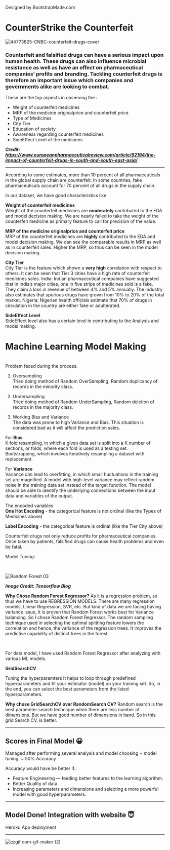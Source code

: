 <!-- https://img.shields.io/github/issues/mahima-shetty-ai-ml/counterstrike_the_counterfeit?logoColor=yellow&style=for-the-badge -->
<!-- [![GitHub issues](https://img.shields.io/github/issues/mahima-shetty-ai-ml/counterstrike_the_counterfeit?logoColor=yellow&style=for-the-badge)](https://github.com/mahima-shetty-ai-ml/counterstrike_the_counterfeit/issues) -->

<!-- ![Custom badge](https://img.shields.io/endpoint?color=yellow&label=Made%20with&logo=scikit-learn&style=for-the-badge) -->
Designed by BootstrapMade.com
# CounterStrike the Counterfeit
![44773825-CNBC-counterfeit-drugs-cover](https://user-images.githubusercontent.com/41589522/133074591-96714bb4-9878-4cc2-83e0-e3095e4dfb43.jpg)


### Counterfeit and falsified drugs can have a serious impact upon human health. These drugs can also influence microbial resistance as well as have an effect on pharmaceutical companies’ profits and branding. Tackling counterfeit drugs is therefore an important issue which companies and governments alike are looking to combat.


These are the top aspects in observing the :
- Weight of counterfeit medicines
- MRP of the medicine originalprice and counterfeit price
- Type of Medicines
- City Tier
- Education of society
- Awareness regarding counterfeit medicines
- SideEffect Level of the medicines

***Credit: https://www.europeanpharmaceuticalreview.com/article/92194/the-impact-of-counterfeit-drugs-in-south-and-south-east-asia/***

<hr>
According to some estimates, more than 10 percent of all pharmaceuticals in the global supply chain are counterfeit. In some countries, fake pharmaceuticals account for 70 percent of all drugs in the supply chain.
</br>

In our dataset, we have good characteristics like </br>


  **Weight of counterfeit medicines**  
  Weight of the counterfeit medicines are **moderately** contributed to the EDA and model decision making. We are nearly failed to take the weight of the counterfeit medicine as primary feature to call for precision of the value. </br>
  
**MRP of the medicine originalprice and counterfeit price** <br/>
  MRP of the counterfeit medicines are **highly** contributed to the EDA and model decision making. We can see the comparable results in MRP as well as in counterfeit sales. Higher the MRP, so thus can be seen in the model decision making.<br/>
  
**City Tier** <br/>
  City Tier is the feature which shown a **very high** correlation with respect to others. It can be seen that Tier 3 cities have a high rate of counterfeit medicines sales.
  India: Indian pharmaceutical companies have suggested that in India’s major cities, one in five strips of
  medicines sold is a fake. They claim a loss in revenue of between 4% and 5% annually. The industry also
  estimates that spurious drugs have grown from 10% to 20% of the total market.
  Nigeria: Nigerian health officials estimate that 70% of drugs in circulation in the country are either fake or
  adulterated.<br/>
  
**SideEffect Level** <br/> 
  SideEffect level also has a certain level in contributing to the Analysis and model making.

# Machine Learning Model Making

</br>
Problem faced during the process.</br>

1. Oversampling</br>
 Tried doing method of Random OverSampling, Random duplicancy of records in the minority class.
 
2. Undersampling</br>
 Tried doing method of Random UnderSampling, Random deletion of records in the majority class.
 
3. Working Bias and Variance</br>
 The data was prone to high Variance and Bias. This situation is considered bad as it will affect the prediction sales.

For **Bias**  </br> K fold resampling, in which a given data set is split into a K number of sections, or folds, where each fold is used as a testing set.</br>
Bootstrapping, which involves iteratively resampling a dataset with replacement.

For **Variance**  </br>
Variance can lead to overfitting, in which small fluctuations in the training set are magnified. A model with high-level variance may reflect random noise in the training data set instead of the target function. The model should be able to identify the underlying connections between the input data and variables of the output.
</br>

The encoded variables </br>
**One Hot Encoding** - the categorical feature is not ordinal (like the Types of Medicines above)</br>


**Label Encoding** - the categorical feature is ordinal (like the Tier City above)


Counterfeit drugs not only reduce profits for pharmaceutical companies. 
Once taken by patients, falsified drugs can cause health problems and even be fatal.





Model Tuning: 


</br>
<!-- ![Random Forest 03](https://user-images.githubusercontent.com/41589522/128638871-b6d1eba3-b5bf-4c28-b9a5-af7c8d36669d.gif) -->

![Random Forest 03](https://user-images.githubusercontent.com/41589522/133103239-074eb452-203b-440e-8db7-89d98f15d55d.gif)



***Image Credit: Tensorflow Blog***

**Why Chose Random Forest Regressor?**
As it is a regression problem, so thus we have to use REGRESSION MODELS. There are many regression models, Linear Regression, SVR, etc. But kind of data we are facing having variance issue, it is proven that Random Forest works best for Variance balancing. So I chose Random Forest Regressor.
The random sampling technique used in selecting the optimal splitting feature lowers the correlation and hence, the variance of the regression trees. It improves the predictive capability of distinct trees in the forest.

</br>

 
For data model, I have used Random Forest Regressor after analyzing with various ML models. 

**GridSearchCV**  

Tuning the hyperparamters  It helps to loop through predefined hyperparameters and fit your estimator (model) on your training set. So, in the end, you can select the best parameters from the listed hyperparameters.

**Why chose GridSearchCV over RandomSearch CV?**
Random search is the best parameter search technique when there are less number of dimensions. But we have good number of dimensions in hand. So in this grid Search CV, is better.


<hr>

## Scores in Final Model 😀

Managed after performing several analysis and model choosing + model tuning.
~ 50% Accuracy

Accuracy would have be better
if..
- Feature Engineering — feeding better features to the learning algorithm.
- Better Quality of data.
- Increasing parameters and dimensions and selecting a more powerful model with good hyperparameters.

<hr>

## Model Done! Integration with website 😇
Heroku App deployment
<hr>

![ezgif com-gif-maker (2)](https://user-images.githubusercontent.com/41589522/128636251-60f73340-d808-4926-a27f-79571a20b8c1.gif)
